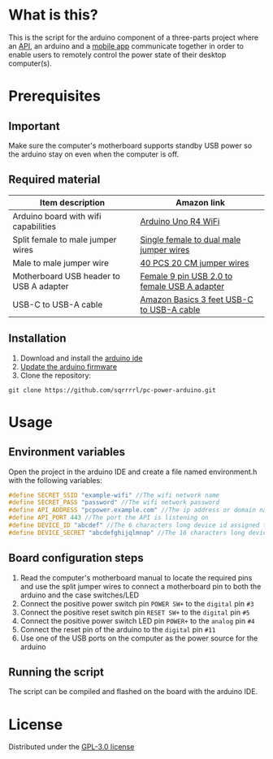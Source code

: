 # What is this?
This is the script for the arduino component of a three-parts project where an [API](https://github.com/sqrrrrl/pc-power-api), an arduino and a [mobile app](https://github.com/sqrrrrl/pc-power-app) communicate together in order to enable users to remotely control the power state of their desktop computer(s).

# Prerequisites
## Important
Make sure the computer's motherboard supports standby USB power so the arduino stay on even when the computer is off.

## Required material
| Item description                        | Amazon link                                                                                                                           |
| --------------------------------------- | ------------------------------------------------------------------------------------------------------------------------------------- |
| Arduino board with wifi capabilities    | [Arduino Uno R4 WiFi](https://www.amazon.com/Arduino-UNO-WiFi-ABX00087-Bluetooth/dp/B0C8V88Z9D/)                                      |
| Split female to male jumper wires       | [Single female to dual male jumper wires](https://www.amazon.com/GELRHONR-Motherboard-Light-Emitting-Computer-Buttons/dp/B09P52PLK4/) |
| Male to male jumper wire                | [40 PCS 20 CM jumper wires](https://www.amazon.com/California-JOS-Breadboard-Optional-Multicolored/dp/B0BRTJQZRD/)                    |
| Motherboard USB header to USB A adapter | [Female 9 pin USB 2.0 to female USB A adapter](https://www.amazon.com/SinLoon-Female-Motherboard-Header-Adapter-Dual/dp/B0878S6BD5/)  |
| USB-C to USB-A cable                    | [Amazon Basics 3 feet USB-C to USB-A cable](https://www.amazon.com/Amazon-Basics-Charger-480Mbps-Certified/dp/B01GGKYKQM/)            |

## Installation
1. Download and install the [arduino ide](https://www.arduino.cc/en/software)
2. [Update the arduino firmware](https://support.arduino.cc/hc/en-us/articles/360013896579-Use-the-Firmware-Updater-in-Arduino-IDE)
3. Clone the repository:
```
git clone https://github.com/sqrrrrl/pc-power-arduino.git
```

# Usage
## Environment variables
Open the project in the arduino IDE and create a file named environment.h with the following variables:
```cpp
#define SECRET_SSID "example-wifi" //The wifi network name
#define SECRET_PASS "password" //The wifi network password
#define API_ADDRESS "pcpower.example.com" //The ip address or domain name for the API
#define API_PORT 443 //The port the API is listening on
#define DEVICE_ID "abcdef" //The 6 characters long device id assigned to the device by the API
#define DEVICE_SECRET "abcdefghijqlmnop" //The 16 characters long device secret assigned to the device by the API
```

## Board configuration steps
1. Read the computer's motherboard manual to locate the required pins and use the split jumper wires to connect a motherboard pin to both the arduino and the case switches/LED
2. Connect the positive power switch pin ```POWER SW+``` to the ```digital``` pin ```#3```
3. Connect the positive reset switch pin ```RESET SW+``` to the ```digital``` pin ```#5```
4. Connect the positive power switch LED pin ```POWER+``` to the ```analog``` pin ```#4```
5. Connect the reset pin of the arduino to the ```digital``` pin ```#11```
6. Use one of the USB ports on the computer as the power source for the arduino

## Running the script
The script can be compiled and flashed on the board with the arduino IDE.

# License
Distributed under the [GPL-3.0 license](https://github.com/sqrrrrl/pc-power-arduino#GPL-3.0-1-ov-file)

